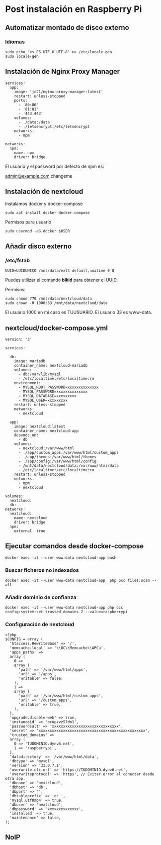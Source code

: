 # Post instalación en Raspberry Pi

## Automatizar montado de disco externo

### Idiomas

    sudo echo "es_ES.UTF-8 UTF-8" >> /etc/locale.gen
    sudo locale-gen

## Instalación de Nginx Proxy Manager

```
services:
  app:
    image: 'jc21/nginx-proxy-manager:latest'
    restart: unless-stopped
    ports:
      - '80:80'
      - '81:81'
      - '443:443'
    volumes:
      - ./data:/data
      - ./letsencrypt:/etc/letsencrypt
    networks:
      - npm

networks:
  npm:
    name: npm
    driver: bridge
```


El usuario y el password por defecto de npm es:

admin@example.com changeme


## Instalación de nextcloud

Instalamos docker y docker-compose

    sudo apt install docker docker-compose

Permisos para usuario

    sudo usermod -aG docker $USER

## Añadir disco externo

### /etc/fstab

    UUID=UUIDUNICO /mnt/data/ext4 default,noatime 0 0

Puedes utilizar el comando **blkid** para obtener el UUID.

Permisos:

    sudo chmod 770 /mnt/data/nextcloud/data
    sudo chown -R 1000:33 /mnt/data/nextcloud/data

El usuario 1000 en mi caso es TUUSUARIO.
El usuario 33 es www-data.

## nextcloud/docker-compose.yml

```
version: '3'

services:

  db:
    image: mariadb
    container_name: nextcloud-mariadb
    volumes:
      - db:/var/lib/mysql
      - /etc/localtime:/etc/localtime:ro
    environment:
      - MYSQL_ROOT_PASSWORD=xxxxxxxxxxxxxx
      - MYSQL_PASSWORD=xxxxxxxxxxxxxx
      - MYSQL_DATABASE=xxxxxxxxx
      - MYSQL_USER=xxxxxxxxx
    restart: unless-stopped
    networks:
      - nextcloud

  app:
    image: nextcloud:latest
    container_name: nextcloud-app
    depends_on:
      - db
    volumes:
      - nextcloud:/var/www/html
      - ./app/custom_apps:/var/www/html/custom_apps
      - ./app/themes:/var/www/html/themes
      - ./app/config:/var/www/html/config
      - /mnt/data/nextcloud/data:/var/www/html/data
      - /etc/localtime:/etc/localtime:ro
    restart: unless-stopped
    networks:
      - npm
      - nextcloud

volumes:
  nextcloud:
  db:
networks:
  nextcloud:
    name: nextcloud
    driver: bridge
  npm:
    external: true
```

## Ejecutar comandos desde docker-compose

    docker exec -it --user www-data nextcloud-app bash

### Buscar ficheros no indexados

    docker exec -it --user www-data nextcloud-app  php occ files:scan --all

### Añadir dominio de confianza

    docker exec -it --user www-data nextcloud-app php occ config:system:set trusted_domains 2 --value=raspberrypi

### Configuración de nextcloud

```
<?php
$CONFIG = array (
  'htaccess.RewriteBase' => '/',
  'memcache.local' => '\\OC\\Memcache\\APCu',
  'apps_paths' =>
  array (
    0 =>
    array (
      'path' => '/var/www/html/apps',
      'url' => '/apps',
      'writable' => false,
    ),
    1 =>
    array (
      'path' => '/var/www/html/custom_apps',
      'url' => '/custom_apps',
      'writable' => true,
    ),
  ),
  'upgrade.disable-web' => true,
  'instanceid' => 'ocupzvz57dn1',
  'passwordsalt' => 'xxxxxxxxxxxxxxxxxxxxxxxxxxxxxx',
  'secret' => 'xxxxxxxxxxxxxxxxxxxxxxxxxxxxxxxxxxxxxxxxxxxxxxxx',
  'trusted_domains' =>
  array (
    0 => 'TUDOMINIO.dynv6.net',
    1 => 'raspberrypi',
  ),
  'datadirectory' => '/var/www/html/data',
  'dbtype' => 'mysql',
  'version' => '31.0.7.1',
  'overwrite.cli.url' => 'https://TUDOMINIO.dynv6.net',
  'overwriteprotocol' => 'https', // Evitar error al conectar desde otra app.
  'dbname' => 'nextcloud',
  'dbhost' => 'db',
  'dbport' => '',
  'dbtableprefix' => 'oc_',
  'mysql.utf8mb4' => true,
  'dbuser' => 'nextcloud',
  'dbpassword' => 'xxxxxxxxxxxxxx',
  'installed' => true,
  'maintenance' => false,
);
```
## NoIP


